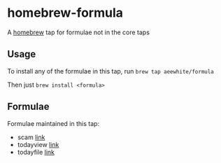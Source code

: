 # homebrew-formula

A [homebrew](https://github.com/Homebrew/brew) tap for formulae not in the core taps

## Usage

To install any of the formulae in this tap, run `brew tap aeewhite/formula`

Then just `brew install <formula>`

## Formulae

Formulae maintained in this tap:

 - scam [link](http://beastie.cs.ua.edu/scam/)
 - todayview [link](https://github.com/aeewhite/todayview)
 - todayfile [link](https://github.com/aeewhite/todayfile)
